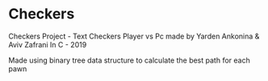 # Checkers
Checkers Project - Text Checkers Player vs Pc made by Yarden Ankonina &amp; Aviv Zafrani In C - 2019<br/>

Made using binary tree data structure to calculate the best path for each  pawn<br/>

